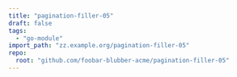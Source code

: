 ```yaml
---
title: "pagination-filler-05"
draft: false
tags:
  - "go-module"
import_path: "zz.example.org/pagination-filler-05"
repo:
  root: "github.com/foobar-blubber-acme/pagination-filler-05"
---
```

